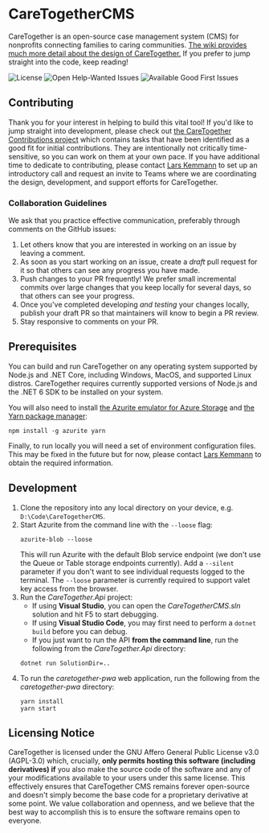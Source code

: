 # CareTogetherCMS
CareTogether is an open-source case management system (CMS) for nonprofits connecting families to caring communities. [The wiki provides much more detail about the design of CareTogether.](https://github.com/CareTogether/CareTogetherCMS/wiki) If you prefer to jump straight into the code, keep reading!

![License](https://badgen.net/github/license/CareTogether/CareTogetherCMS)
![Open Help-Wanted Issues](https://badgen.net/github/label-issues/CareTogether/CareTogetherCMS/help%20wanted/open)
![Available Good First Issues](https://badgen.net/github/label-issues/CareTogether/CareTogetherCMS/good%20first%20issue/open)

## Contributing
Thank you for your interest in helping to build this vital tool! If you'd like to jump straight into development, please check out [the CareTogether Contributions project](https://github.com/orgs/CareTogether/projects/2/views/1) which contains tasks that have been identified as a good fit for initial contributions. They are intentionally not critically time-sensitive, so you can work on them at your own pace. If you have additional time to dedicate to contributing, please contact [Lars Kemmann](https://github.com/LarsKemmann) to set up an introductory call and request an invite to Teams where we are coordinating the design, development, and support efforts for CareTogether.

### Collaboration Guidelines
We ask that you practice effective communication, preferably through comments on the GitHub issues:

1. Let others know that you are interested in working on an issue by leaving a comment.
2. As soon as you start working on an issue, create a *draft* pull request for it so that others can see any progress you have made.
3. Push changes to your PR frequently! We prefer small incremental commits over large changes that you keep locally for several days, so that others can see your progress.
4. Once you've completed developing *and testing* your changes locally, publish your draft PR so that maintainers will know to begin a PR review.
5. Stay responsive to comments on your PR.

## Prerequisites
You can build and run CareTogether on any operating system supported by Node.js and .NET Core, including Windows, MacOS, and supported Linux distros. CareTogether requires currently supported versions of Node.js and the .NET 6 SDK to be installed on your system.

You will also need to install [the Azurite emulator for Azure Storage](https://github.com/Azure/Azurite) and [the Yarn package manager](https://yarnpkg.com/getting-started/install):
```
npm install -g azurite yarn
```

Finally, to run locally you will need a set of environment configuration files. This may be fixed in the future but for now, please contact [Lars Kemmann](https://github.com/LarsKemmann) to obtain the required information.

## Development
1. Clone the repository into any local directory on your device, e.g. `D:\Code\CareTogetherCMS`.
2. Start Azurite from the command line with the `--loose` flag:
   ```
   azurite-blob --loose
   ```
   This will run Azurite with the default Blob service endpoint (we don't use the Queue or Table storage endpoints currently). Add a `--silent` parameter if you don't want to see individual requests logged to the terminal. The `--loose` parameter is currently required to support valet key access from the browser.
3. Run the _CareTogether.Api_ project:
   - If using **Visual Studio**, you can open the _CareTogetherCMS.sln_ solution and hit F5 to start debugging.
   - If using **Visual Studio Code**, you may first need to perform a `dotnet build` before you can debug.
   - If you just want to run the API **from the command line**, run the following from the _CareTogether.Api_ directory:
   ```
   dotnet run SolutionDir=..
   ```
4. To run the _caretogether-pwa_ web application, run the following from the _caretogether-pwa_ directory:
   ```
   yarn install
   yarn start
   ```

## Licensing Notice
CareTogether is licensed under the GNU Affero General Public License v3.0 (AGPL-3.0) which, crucially, **only permits hosting this software (including derivatives) if** you also make the source code of the software and any of your modifications available to your users under this same license. This effectively ensures that CareTogether CMS remains forever open-source and doesn't simply become the base code for a proprietary derivative at some point. We value collaboration and openness, and we believe that the best way to accomplish this is to ensure the software remains open to everyone.
